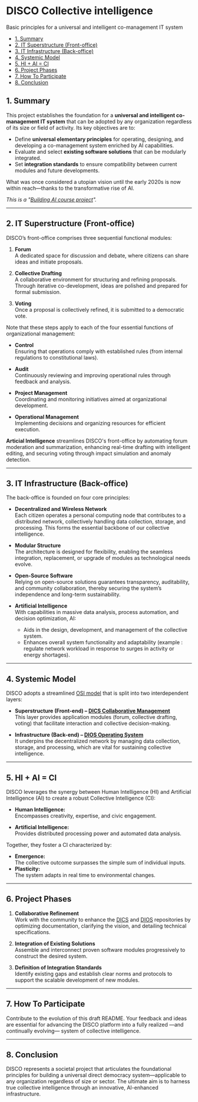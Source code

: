 # **DISCO Collective intelligence**  
Basic principles for a universal and intelligent co-management IT system

- [1. Summary](#1-summary)
- [2. IT Superstructure (Front-office)](#2-it-superstructure-front-office)
- [3. IT Infrastructure (Back-office)](#3-it-infrastructure-back-office)
- [4. Systemic Model](#4-systemic-model)
- [5. HI + AI = CI](#5-hi--ai--ci)
- [6. Project Phases](#6-project-phases)
- [7. How To Participate](#7-how-to-participate)
- [8. Conclusion](#8-conclusion)

## 1. Summary

This project establishes the foundation for a **universal and intelligent co-management IT system** that can be adopted by any organization regardless of its size or field of activity. Its key objectives are to:

- Define **universal elementary principles** for operating, designing, and developing a co-management system enriched by AI capabilities.
- Evaluate and select **existing software solutions** that can be modularly integrated.
- Set **integration standards** to ensure compatibility between current modules and future developments.

What was once considered a utopian vision until the early 2020s is now within reach—thanks to the transformative rise of AI.

*This is a "[Building AI course project](https://buildingai.elementsofai.com/)".*

---

## **2. IT Superstructure (Front-office)**

DISCO’s front-office comprises three sequential functional modules:

1. **Forum**  
   A dedicated space for discussion and debate, where citizens can share ideas and initiate proposals.

2. **Collective Drafting**  
   A collaborative environment for structuring and refining proposals. Through iterative co-development, ideas are polished and prepared for formal submission.

3. **Voting**  
   Once a proposal is collectively refined, it is submitted to a democratic vote.

Note that these steps apply to each of the four essential functions of organizational management:

- **Control**  
  Ensuring that operations comply with established rules (from internal regulations to constitutional laws).

- **Audit**  
  Continuously reviewing and improving operational rules through feedback and analysis.

- **Project Management**  
  Coordinating and monitoring initiatives aimed at organizational development.

- **Operational Management**  
  Implementing decisions and organizing resources for efficient execution.

**Articial Intelligence** streamlines DISCO's front-office by automating forum moderation and summarization, enhancing real-time drafting with intelligent editing, and securing voting through impact simulation and anomaly detection.

---

## **3. IT Infrastructure (Back-office)**

The back-office is founded on four core principles:

- **Decentralized and Wireless Network**  
  Each citizen operates a personal computing node that contributes to a distributed network, collectively handling data collection, storage, and processing. This forms the essential backbone of our collective intelligence.

- **Modular Structure**  
  The architecture is designed for flexibility, enabling the seamless integration, replacement, or upgrade of modules as technological needs evolve.

- **Open-Source Software**  
  Relying on open-source solutions guarantees transparency, auditability, and community collaboration, thereby securing the system’s independence and long-term sustainability.

- **Artificial Intelligence**  
  With capabilities in massive data analysis, process automation, and decision optimization, AI:
  - Aids in the design, development, and management of the collective system.
  - Enhances overall system functionality and adaptability (example : regulate network workload in response to surges in activity or energy shortages).

---


## **4. Systemic Model**

DISCO adopts a streamlined [OSI model](https://en.wikipedia.org/wiki/OSI_model) that is split into two interdependent layers:

- **Superstructure (Front-end) – [DICS Collaborative Management](https://github.com/FJortay/DICS-Collaborative-Management)**  
  This layer provides application modules (forum, collective drafting, voting) that facilitate interaction and collective decision-making.

- **Infrastructure (Back-end) – [DIOS Operating System](https://github.com/FJortay/DIOS-Operating-System)**  
  It underpins the decentralized network by managing data collection, storage, and processing, which are vital for sustaining collective intelligence.

---

## **5. HI + AI = CI**

DISCO leverages the synergy between Human Intelligence (HI) and Artificial Intelligence (AI) to create a robust Collective Intelligence (CI):

- **Human Intelligence:**  
  Encompasses creativity, expertise, and civic engagement.

- **Artificial Intelligence:**  
  Provides distributed processing power and automated data analysis.

Together, they foster a CI characterized by:

- **Emergence:**  
  The collective outcome surpasses the simple sum of individual inputs.
- **Plasticity:**  
  The system adapts in real time to environmental changes.

---

## **6. Project Phases**

1. **Collaborative Refinement**  
   Work with the community to enhance the [DICS](https://github.com/FJortay/DICS-Collaborative-Management) and [DIOS](https://github.com/FJortay/DIOS-Operating-System) repositories by optimizing documentation, clarifying the vision, and detailing technical specifications.

2. **Integration of Existing Solutions**  
   Assemble and interconnect proven software modules progressively to construct the desired system.

3. **Definition of Integration Standards**  
   Identify existing gaps and establish clear norms and protocols to support the scalable development of new modules.

---

## **7. How To Participate**

Contribute to the evolution of this draft README. Your feedback and ideas are essential for advancing the DISCO platform into a fully realized —and continually evolving— system of collective intelligence.

---

## **8. Conclusion**

DISCO represents a societal project that articulates the foundational principles for building a universal direct democracy system—applicable to any organization regardless of size or sector. The ultimate aim is to harness true collective intelligence through an innovative, AI-enhanced infrastructure.
